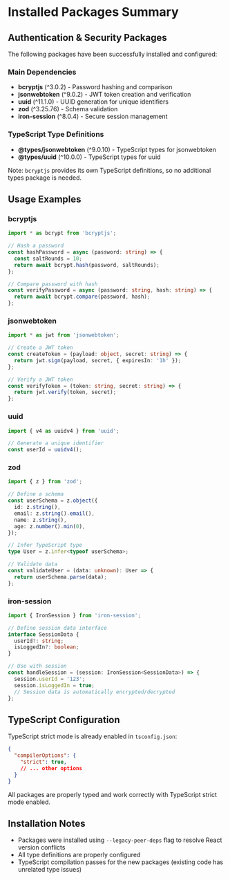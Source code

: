 # Installed Packages Summary

## Authentication & Security Packages

The following packages have been successfully installed and configured:

### Main Dependencies
- **bcryptjs** (^3.0.2) - Password hashing and comparison
- **jsonwebtoken** (^9.0.2) - JWT token creation and verification
- **uuid** (^11.1.0) - UUID generation for unique identifiers
- **zod** (^3.25.76) - Schema validation
- **iron-session** (^8.0.4) - Secure session management

### TypeScript Type Definitions
- **@types/jsonwebtoken** (^9.0.10) - TypeScript types for jsonwebtoken
- **@types/uuid** (^10.0.0) - TypeScript types for uuid

Note: `bcryptjs` provides its own TypeScript definitions, so no additional types package is needed.

## Usage Examples

### bcryptjs
```typescript
import * as bcrypt from 'bcryptjs';

// Hash a password
const hashPassword = async (password: string) => {
  const saltRounds = 10;
  return await bcrypt.hash(password, saltRounds);
};

// Compare password with hash
const verifyPassword = async (password: string, hash: string) => {
  return await bcrypt.compare(password, hash);
};
```

### jsonwebtoken
```typescript
import * as jwt from 'jsonwebtoken';

// Create a JWT token
const createToken = (payload: object, secret: string) => {
  return jwt.sign(payload, secret, { expiresIn: '1h' });
};

// Verify a JWT token
const verifyToken = (token: string, secret: string) => {
  return jwt.verify(token, secret);
};
```

### uuid
```typescript
import { v4 as uuidv4 } from 'uuid';

// Generate a unique identifier
const userId = uuidv4();
```

### zod
```typescript
import { z } from 'zod';

// Define a schema
const userSchema = z.object({
  id: z.string(),
  email: z.string().email(),
  name: z.string(),
  age: z.number().min(0),
});

// Infer TypeScript type
type User = z.infer<typeof userSchema>;

// Validate data
const validateUser = (data: unknown): User => {
  return userSchema.parse(data);
};
```

### iron-session
```typescript
import { IronSession } from 'iron-session';

// Define session data interface
interface SessionData {
  userId?: string;
  isLoggedIn?: boolean;
}

// Use with session
const handleSession = (session: IronSession<SessionData>) => {
  session.userId = '123';
  session.isLoggedIn = true;
  // Session data is automatically encrypted/decrypted
};
```

## TypeScript Configuration

TypeScript strict mode is already enabled in `tsconfig.json`:
```json
{
  "compilerOptions": {
    "strict": true,
    // ... other options
  }
}
```

All packages are properly typed and work correctly with TypeScript strict mode enabled.

## Installation Notes

- Packages were installed using `--legacy-peer-deps` flag to resolve React version conflicts
- All type definitions are properly configured
- TypeScript compilation passes for the new packages (existing code has unrelated type issues)
